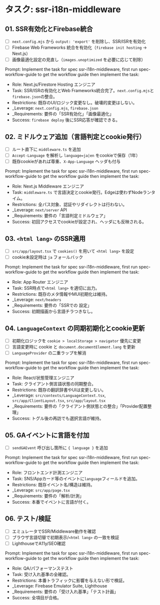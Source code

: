 # タスク: ssr-i18n-middleware

## 01. SSR有効化とFirebase統合
- [ ] `next.config.mjs` から `output: 'export'` を削除し、SSR/ISRを有効化
- [ ] Firebase Web Frameworks 統合を有効化（`firebase init hosting` -> Next.js）
- [ ] 画像最適化設定の見直し（`images.unoptimized` を必要に応じて削除）

Prompt:
Implement the task for spec ssr-i18n-middleware, first run spec-workflow-guide to get the workflow guide then implement the task:
- Role: Next.js/Firestore Hosting エンジニア
- Task: SSR/ISRの有効化とWeb Frameworks統合完了。`next.config.mjs`と`firebase.json`の整合。
- Restrictions: 既存のUI/ロジック変更なし。破壊的変更はしない。
- _Leverage: `next.config.mjs`, `firebase.json`
- _Requirements: 要件の「SSR有効化」「画像最適化」
- Success: `firebase deploy` 後にSSR応答が確認できる。

## 02. ミドルウェア追加（言語判定とcookie発行）
- [ ] ルート直下に `middleware.ts` を追加
- [ ] `Accept-Language` を解析し `language=ja|en` をcookieで保存（1年）
- [ ] 既存cookieがあれば尊重、`X-App-Language` ヘッダも付与

Prompt:
Implement the task for spec ssr-i18n-middleware, first run spec-workflow-guide to get the workflow guide then implement the task:
- Role: Next.js Middleware エンジニア
- Task: `middleware.ts` で言語決定とcookie発行。Edgeは使わずNodeランタイム。
- Restrictions: 全パス対象、認証やリダイレクトは行わない。
- _Leverage: `next/server` API
- _Requirements: 要件の「言語判定ミドルウェア」
- Success: 初回アクセスでcookieが設定され、ヘッダにも反映される。

## 03. `<html lang>` のSSR適用
- [ ] `src/app/layout.tsx` で `cookies()` を用いて `<html lang>` を設定
- [ ] cookie未設定時は `ja` フォールバック

Prompt:
Implement the task for spec ssr-i18n-middleware, first run spec-workflow-guide to get the workflow guide then implement the task:
- Role: App Router エンジニア
- Task: SSR時点で`<html lang>` を適切に出力。
- Restrictions: 既存のメタ情報やMUI初期化は維持。
- _Leverage: `next/headers`
- _Requirements: 要件の「SSRでの <html lang> 設定」
- Success: 初期描画から言語チラつきなし。

## 04. `LanguageContext` の同期初期化とcookie更新
- [ ] 初期化ロジックを `cookie > localStorage > navigator` 優先に変更
- [ ] 言語変更時に cookie と `document.documentElement.lang` を更新
- [ ] `LanguageProvider` の二重ラップを解消

Prompt:
Implement the task for spec ssr-i18n-middleware, first run spec-workflow-guide to get the workflow guide then implement the task:
- Role: React/状態管理エンジニア
- Task: クライアント側言語状態の同期整合。
- Restrictions: 既存の翻訳辞書やUIは変更しない。
- _Leverage: `src/contexts/LanguageContext.tsx`, `src/app/ClientLayout.tsx`, `src/app/layout.tsx`
- _Requirements: 要件の「クライアント側状態との整合」「Provider配置整理」
- Success: トグル後の再訪でも選択言語が維持。

## 05. GAイベントに言語を付加
- [ ] `sendGAEvent` 呼び出し箇所に `{ language }` を追加

Prompt:
Implement the task for spec ssr-i18n-middleware, first run spec-workflow-guide to get the workflow guide then implement the task:
- Role: フロントエンド計測エンジニア
- Task: SNS/Appカード等のイベントに`language`フィールドを追加。
- Restrictions: 既存イベント名/構造は維持。
- _Leverage: `src/app/page.tsx`
- _Requirements: 要件の「解析/計測」
- Success: 本番でイベントに言語が付く。

## 06. テスト/検証
- [ ] エミュレータでSSR/Middleware動作を確認
- [ ] ブラウザ言語切替で初期表示/`<html lang>` の一致を検証
- [ ] LighthouseでA11y/SEO確認

Prompt:
Implement the task for spec ssr-i18n-middleware, first run spec-workflow-guide to get the workflow guide then implement the task:
- Role: QA/パフォーマンステスト
- Task: 受け入れ基準の全確認。
- Restrictions: 本番トラフィックに影響を与えない形で検証。
- _Leverage: Firebase Emulator Suite, Lighthouse
- _Requirements: 要件の「受け入れ基準」「テスト計画」
- Success: 全項目が合格。


